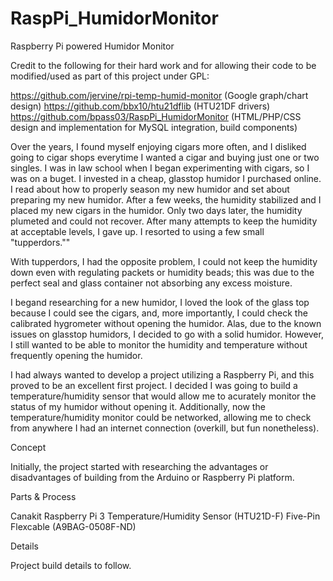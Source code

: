 # RaspPi_HumidorMonitor
Raspberry Pi powered Humidor Monitor

Credit to the following for their hard work and for allowing their code to be modified/used as part of this project under GPL:

https://github.com/jervine/rpi-temp-humid-monitor (Google graph/chart design)
https://github.com/bbx10/htu21dflib (HTU21DF drivers)
https://github.com/bpass03/RaspPi_HumidorMonitor (HTML/PHP/CSS design and implementation for MySQL integration, build components)

Over the years, I found myself enjoying cigars more often, and I disliked going to cigar shops everytime I wanted a cigar and buying just one or two singles. I was in law school when I began experimenting with cigars, so I was on a buget. I invested in a cheap, glasstop humidor I purchased online. I read about how to properly season my new humidor and set about preparing my new humidor. After a few weeks, the humidity stabilized and I placed my new cigars in the humidor. Only two days later, the humidity plumeted and could not recover. After many attempts to keep the humidity at acceptable levels, I gave up. I resorted to using a few small "tupperdors.""

With tupperdors, I had the opposite problem, I could not keep the humidity down even with regulating packets or humidity beads; this was due to the perfect seal and glass container not absorbing any excess moisture.

I begand researching for a new humidor, I loved the look of the glass top because I could see the cigars, and, more importantly, I could check the calibrated hygrometer without opening the humidor. Alas, due to the known issues on glasstop humidors, I decided to go with a solid humidor. However, I still wanted to be able to monitor the humidity and temperature without frequently opening the humidor. 

I had always wanted to develop a project utilizing a Raspberry Pi, and this proved to be an excellent first project. I decided I was going to build a temperature/humidity sensor that would allow me to acurately monitor the status of my humidor without opening it. Additionally, now the temperature/humidity monitor could be networked, allowing me to check from anywhere I had an internet connection (overkill, but fun nonetheless).

Concept

Initially, the project started with researching the advantages or disadvantages of building from the Arduino or Raspberry Pi platform.

Parts & Process

Canakit Raspberry Pi 3
Temperature/Humidity Sensor (HTU21D-F)
Five-Pin Flexcable (A9BAG-0508F-ND)

Details

Project build details to follow.